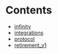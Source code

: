 

# Contents
- [infinity](/src/infinity)
- [integrations](/src/integrations)
- [protocol](/src/protocol)
- [retirement_v1](/src/retirement_v1)
